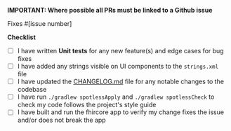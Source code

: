 **IMPORTANT: Where possible all PRs must be linked to a Github issue**

Fixes #[issue number] 

**Checklist**
- [ ] I have written **Unit tests** for any new feature(s) and edge cases for bug fixes
- [ ] I have added any strings visible on UI components to the `strings.xml` file
- [ ] I have updated the  [CHANGELOG.md](./CHANGELOG.md) file for any notable changes to the codebase
- [ ] I have run `./gradlew spotlessApply` and `./gradlew spotlessCheck` to check my code follows the project's style guide
- [ ] I have built and run the fhircore app to verify my change fixes the issue and/or does not break the app 
